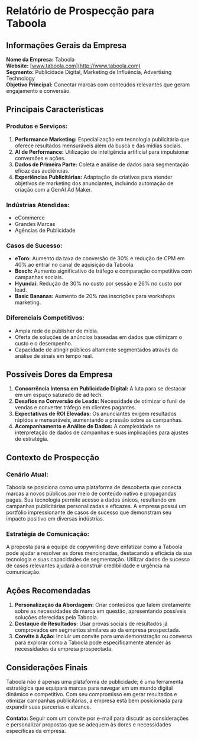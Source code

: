 # Relatório de Prospecção para Taboola

## Informações Gerais da Empresa

**Nome da Empresa:** Taboola  
**Website:** [www.taboola.com](http://www.taboola.com)  
**Segmento:** Publicidade Digital, Marketing de Influência, Advertising Technology  
**Objetivo Principal:** Conectar marcas com conteúdos relevantes que geram engajamento e conversão.

## Principais Características

### Produtos e Serviços:
1. **Performance Marketing:** Especialização em tecnologia publicitária que oferece resultados mensuráveis além da busca e das mídias sociais.
2. **AI de Performance:** Utilização de inteligência artificial para impulsionar conversões e ações.
3. **Dados de Primeira Parte:** Coleta e análise de dados para segmentação eficaz das audiências.
4. **Experiências Publicitárias:** Adaptação de criativos para atender objetivos de marketing dos anunciantes, incluindo automação de criação com a GenAI Ad Maker.

### Indústrias Atendidas:
- eCommerce
- Grandes Marcas
- Agências de Publicidade

### Casos de Sucesso:
- **eToro:** Aumento da taxa de conversão de 30% e redução de CPM em 40% ao entrar no canal de aquisição da Taboola.
- **Bosch:** Aumento significativo de tráfego e comparação competitiva com campanhas sociais.
- **Hyundai:** Redução de 30% no custo por sessão e 26% no custo por lead.
- **Basic Bananas:** Aumento de 20% nas inscrições para workshops marketing.

### Diferenciais Competitivos:
- Ampla rede de publisher de mídia.
- Oferta de soluções de anúncios baseadas em dados que otimizam o custo e o desempenho.
- Capacidade de atingir públicos altamente segmentados através da análise de sinais em tempo real.

## Possíveis Dores da Empresa

1. **Concorrência Intensa em Publicidade Digital:** A luta para se destacar em um espaço saturado de ad tech.
2. **Desafios na Conversão de Leads:** Necessidade de otimizar o funil de vendas e converter tráfego em clientes pagantes.
3. **Expectativas de ROI Elevadas:** Os anunciantes exigem resultados rápidos e mensuráveis, aumentando a pressão sobre as campanhas.
4. **Acompanhamento e Análise de Dados:** A complexidade na interpretação de dados de campanhas e suas implicações para ajustes de estratégia.

## Contexto de Prospecção

### Cenário Atual:
Taboola se posiciona como uma plataforma de descoberta que conecta marcas a novos públicos por meio de conteúdo nativo e propagandas pagas. Sua tecnologia permite acesso a dados únicos, resultando em campanhas publicitárias personalizadas e eficazes. A empresa possui um portfólio impressionante de casos de sucesso que demonstram seu impacto positivo em diversas indústrias.

### Estratégia de Comunicação:
A proposta para a equipe de copywriting deve enfatizar como a Taboola pode ajudar a resolver as dores mencionadas, destacando a eficácia da sua tecnologia e suas capacidades de segmentação. Utilizar dados de sucesso de casos relevantes ajudará a construir credibilidade e urgência na comunicação.

## Ações Recomendadas
1. **Personalização da Abordagem:** Criar conteúdos que falem diretamente sobre as necessidades da marca em questão, apresentando possíveis soluções oferecidas pela Taboola.
2. **Destaque de Resultados:** Usar provas sociais de resultados já comprovados em segmentos similares ao da empresa prospectada.
3. **Convite à Ação:** Incluir um convite para uma demonstração ou conversa para explorar como a Taboola pode especificamente atender às necessidades da empresa prospectada.

## Considerações Finais
Taboola não é apenas uma plataforma de publicidade; é uma ferramenta estratégica que equipará marcas para navegar em um mundo digital dinâmico e competitivo. Com seu compromisso em gerar resultados e otimizar campanhas publicitárias, a empresa está bem posicionada para expandir suas parcerias e alcance.

**Contato:** Seguir com um convite por e-mail para discutir as considerações e personalizar propostas que se adequem às dores e necessidades específicas da empresa.